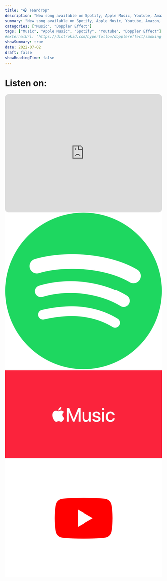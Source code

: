 ```yaml
---
title: "🎧 Teardrop"
description: "New song available on Spotify, Apple Music, Youtube, Amazon, and all other streaming services."
summary: "New song available on Spotify, Apple Music, Youtube, Amazon, and all other streaming services."
categories: ["Music", "Doppler Effect"]
tags: ["Music", "Apple Music", "Spotify", "Youtube", "Doppler Effect"]
#externalUrl: "https://distrokid.com/hyperfollow/dopplereffect/smoking-with-a-ninja"
showSummary: true
date: 2022-07-02
draft: false
showReadingTime: false
---
```


# Listen on:

<div style="display: flex; flex-wrap: wrap">
    <iframe style="border-radius:12px" src="https://open.spotify.com/embed/track/6aWWCCS1hz8UfWkbXqviLK?utm_source=generator&theme=0" width="100%" height="380" frameBorder="0" allowfullscreen="" allow="autoplay; clipboard-write; encrypted-media; fullscreen; picture-in-picture"></iframe>
    <a target="_blank" href="https://open.spotify.com/track/6aWWCCS1hz8UfWkbXqviLK?si=25d601fdcbdd4a75">
        <img class="customMusicLogo nozoom" src="spotify.svg.png"/>
    </a>
     <a target="_blank" href="https://music.apple.com/pt/album/teardrop/1634107645?i=1634107646&l=en">
        <img class="customMusicLogo nozoom" src="apple.webp"/>
    </a>
     <a target="_blank" href="https://www.youtube.com/watch?v=oKlrh6rPe60">
        <img class="customMusicLogo nozoom" src="youtube.png"/>
    </a>
</div>

